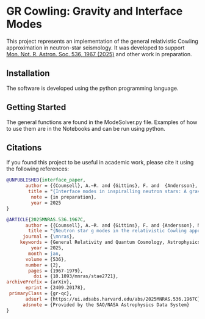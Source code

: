 # GR Cowling: Gravity and Interface Modes

This project represents an implementation of the general relativistic Cowling approximation in neutron-star seismology. It was developed to support <a href="https://academic.oup.com/mnras/article/536/2/1967/7920787?login=false"> Mon. Not. R. Astron. Soc. 536, 1967 (2025)</a> and other work in preparation.

## Installation

The software is developed using the python programming language.

## Getting Started

The general functions are found in the ModeSolver.py file. Examples of how to use them are in the Notebooks and can be run using python.

## Citations

If you found this project to be useful in academic work, please cite it using the following references:

```bibtex
@UNPUBLISHED{interface_paper,
       author = {{Counsell}, A.~R. and {Gittins}, F. and  {Andersson}, N. and {Tews}, I.},
        title = "{Interface modes in inspiralling neutron stars: A gravitational-wave probe of first-order phase transitions}",
         note = {in preparation},
         year = 2025
}

@ARTICLE{2025MNRAS.536.1967C,
       author = {{Counsell}, A.~R. and {Gittins}, F. and {Andersson}, N. and {Pnigouras}, P.},
        title = "{Neutron star g modes in the relativistic Cowling approximation}",
      journal = {\mnras},
     keywords = {General Relativity and Quantum Cosmology, Astrophysics - High Energy Astrophysical Phenomena},
         year = 2025,
        month = jan,
       volume = {536},
       number = {2},
        pages = {1967-1979},
          doi = {10.1093/mnras/stae2721},
archivePrefix = {arXiv},
       eprint = {2409.20178},
 primaryClass = {gr-qc},
       adsurl = {https://ui.adsabs.harvard.edu/abs/2025MNRAS.536.1967C},
      adsnote = {Provided by the SAO/NASA Astrophysics Data System}
}
```
